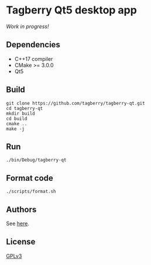# Tagberry Qt5 desktop app

*Work in progress!*

## Dependencies

* C++17 compiler
* CMake >= 3.0.0
* Qt5

## Build

```
git clone https://github.com/tagberry/tagberry-qt.git
cd tagberry-qt
mkdir build
cd build
cmake ..
make -j
```

## Run

```
./bin/Debug/tagberry-qt
```

## Format code

```
./scripts/format.sh
```

## Authors

See [here](https://github.com/tagberry/tagberry-qt/graphs/contributors).

## License

[GPLv3](LICENSE)
